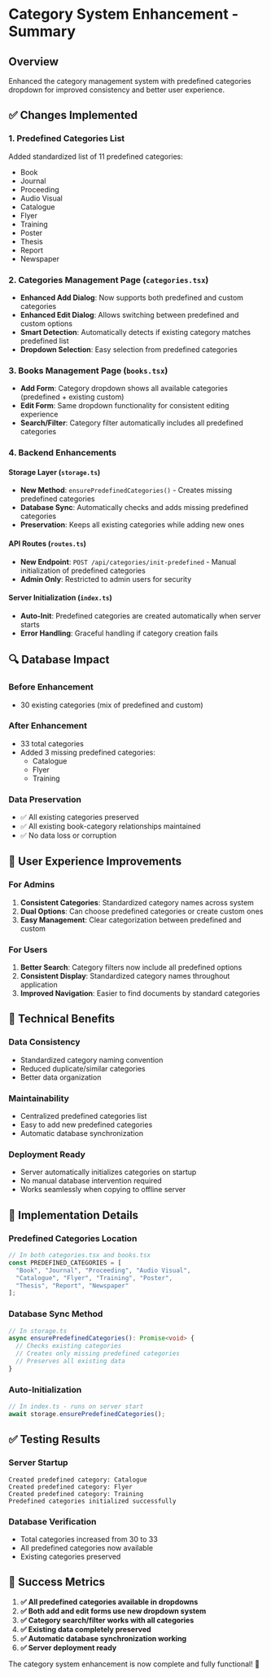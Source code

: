 # Category System Enhancement - Summary

## Overview
Enhanced the category management system with predefined categories dropdown for improved consistency and better user experience.

## ✅ Changes Implemented

### 1. **Predefined Categories List**
Added standardized list of 11 predefined categories:
- Book
- Journal
- Proceeding
- Audio Visual
- Catalogue
- Flyer
- Training
- Poster
- Thesis
- Report
- Newspaper

### 2. **Categories Management Page (`categories.tsx`)**
- **Enhanced Add Dialog**: Now supports both predefined and custom categories
- **Enhanced Edit Dialog**: Allows switching between predefined and custom options
- **Smart Detection**: Automatically detects if existing category matches predefined list
- **Dropdown Selection**: Easy selection from predefined categories

### 3. **Books Management Page (`books.tsx`)**
- **Add Form**: Category dropdown shows all available categories (predefined + existing custom)
- **Edit Form**: Same dropdown functionality for consistent editing experience
- **Search/Filter**: Category filter automatically includes all predefined categories

### 4. **Backend Enhancements**

#### **Storage Layer (`storage.ts`)**
- **New Method**: `ensurePredefinedCategories()` - Creates missing predefined categories
- **Database Sync**: Automatically checks and adds missing predefined categories
- **Preservation**: Keeps all existing categories while adding new ones

#### **API Routes (`routes.ts`)**
- **New Endpoint**: `POST /api/categories/init-predefined` - Manual initialization of predefined categories
- **Admin Only**: Restricted to admin users for security

#### **Server Initialization (`index.ts`)**
- **Auto-Init**: Predefined categories are created automatically when server starts
- **Error Handling**: Graceful handling if category creation fails

## 🔍 Database Impact

### **Before Enhancement**
- 30 existing categories (mix of predefined and custom)

### **After Enhancement**  
- 33 total categories
- Added 3 missing predefined categories:
  - Catalogue
  - Flyer
  - Training

### **Data Preservation**
- ✅ All existing categories preserved
- ✅ All existing book-category relationships maintained
- ✅ No data loss or corruption

## 🎯 User Experience Improvements

### **For Admins**
1. **Consistent Categories**: Standardized category names across system
2. **Dual Options**: Can choose predefined categories or create custom ones
3. **Easy Management**: Clear categorization between predefined and custom

### **For Users**
1. **Better Search**: Category filters now include all predefined options
2. **Consistent Display**: Standardized category names throughout application
3. **Improved Navigation**: Easier to find documents by standard categories

## 🚀 Technical Benefits

### **Data Consistency**
- Standardized category naming convention
- Reduced duplicate/similar categories
- Better data organization

### **Maintainability**
- Centralized predefined categories list
- Easy to add new predefined categories
- Automatic database synchronization

### **Deployment Ready**
- Server automatically initializes categories on startup
- No manual database intervention required
- Works seamlessly when copying to offline server

## 🔧 Implementation Details

### **Predefined Categories Location**
```typescript
// In both categories.tsx and books.tsx
const PREDEFINED_CATEGORIES = [
  "Book", "Journal", "Proceeding", "Audio Visual", 
  "Catalogue", "Flyer", "Training", "Poster", 
  "Thesis", "Report", "Newspaper"
];
```

### **Database Sync Method**
```typescript
// In storage.ts
async ensurePredefinedCategories(): Promise<void> {
  // Checks existing categories
  // Creates only missing predefined categories
  // Preserves all existing data
}
```

### **Auto-Initialization**
```typescript
// In index.ts - runs on server start
await storage.ensurePredefinedCategories();
```

## ✅ Testing Results

### **Server Startup**
```
Created predefined category: Catalogue
Created predefined category: Flyer
Created predefined category: Training
Predefined categories initialized successfully
```

### **Database Verification**
- Total categories increased from 30 to 33
- All predefined categories now available
- Existing categories preserved

## 🎉 Success Metrics

1. **✅ All predefined categories available in dropdowns**
2. **✅ Both add and edit forms use new dropdown system**  
3. **✅ Category search/filter works with all categories**
4. **✅ Existing data completely preserved**
5. **✅ Automatic database synchronization working**
6. **✅ Server deployment ready**

The category system enhancement is now complete and fully functional! 🚀